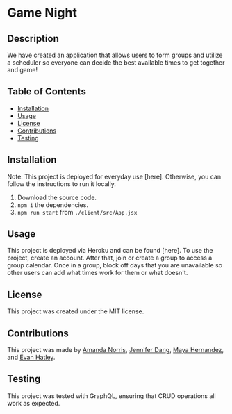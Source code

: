 # Game Night

## Description

  We have created an application that allows users to form groups and utilize a scheduler so everyone can decide the best available times to get together and game!

## Table of Contents

- [Installation](#installation)
- [Usage](#usage)
- [License](#license)
- [Contributions](#contributions)
- [Testing](#testing)

## Installation

Note: This project is deployed for everyday use [here]. Otherwise, you can follow the instructions to run it locally.

1. Download the source code.
2. `npm i` the dependencies.
3. `npm run start` from `./client/src/App.jsx`

## Usage

This project is deployed via Heroku and can be found [here]. To use the project, create an account. After that, join or create a group to access a group calendar. Once in a group, block off days that you are unavailable so other users can add what times work for them or what doesn't.

## License

This project was created under the MIT license.

## Contributions

This project was made by [Amanda Norris](https://github.com/whimsically), [Jennifer Dang](https://github.com/jxdang1), [Maya Hernandez](https://github.com/MayaH2000), and [Evan Hatley](https://github.com/evan-hatley).

## Testing

This project was tested with GraphQL, ensuring that CRUD operations all work as expected.
